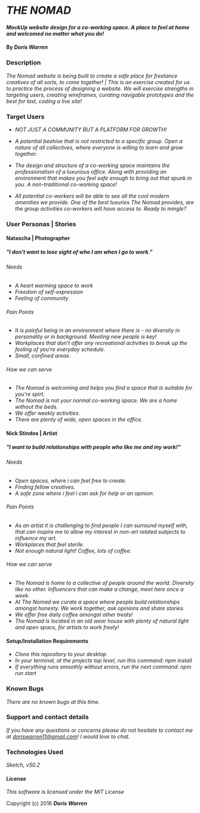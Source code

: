 # _THE NOMAD_

#### _MockUp website design for a co-working space. A place to feel at home and welcomed no matter what you do!_

#### By _**Doris Warren**_

### Description

_The Nomad website is being built to create a safe place for freelance creatives of all sorts, to come together! | This is an exercise created for us to practice the process of designing a website. We will exercise strengths in targeting users, creating wireframes, curating navigable prototypes and the best for last, coding a live site!_

### Target Users

* _NOT JUST A COMMUNITY BUT A PLATFORM FOR GROWTH!_

* _A potential beehive that is not restricted to a specific group. Open a nature of all collectives, where everyone is willing to learn and grow together._

* _The design and structure of a co-working space maintains the professionalism of a luxurious office. Along with providing an environment that makes you feel safe enough to bring out that spunk in you. A non-traditional co-working space!_

* _All potential co-workers will be able to see all the cool modern amenities we provide. One of the best luxuries The Nomad provides, are the group activities co-workers will have access to. Ready to mingle?_

### User Personas | Stories

#### Natascha | Photographer  

##### "I don't want to lose sight of *who I am* when I go to work."

###### Needs

* _A heart warming space to work_
* _Freedom of self-expression_
* _Feeling of community_

###### Pain Points

* _It is painful being in an environment where there is - no diversity in personality or in background. Meeting new people is key!_
* _Workplaces that don't offer any recreational activities to break up the feeling of you're everyday schedule._
* _Small, confined areas._

###### How we can serve

* _The Nomad is welcoming and helps you find a space that is suitable for you're spirt._
* _The Nomad is not your normal co-working space. We are a home without the beds._
* _We offer weekly activities._
* _There are plenty of wide, open spaces in the office._

#### Nick Stindos | Artist  

##### "I want to build relationships with people who like me and my work!"

###### Needs

* _Open spaces, where i can feel free to create._
* _Finding fellow creatives._
* _A safe zone where i feel i can ask for help or an opinion._

###### Pain Points

* _As an artist it is challenging to find people I can surround myself with, that can inspire me to allow my interest in non-art related subjects to influence my art._
* _Workplaces that feel sterile._
* _Not enough natural light! Coffee, lots of coffee._

###### How we can serve

* _The Nomad is home to a collective of people around the world. Diversity like no other. Influencers that can make a change, meet here once a week._
* _At The Nomad we curate a space where people build relationships amongst honesty. We work together, ask opinions and share stories._
* _We offer free daily coffee amongst other treats!_
* _The Nomad is located in an old wear house with plenty of natural light and open space, for artists to work freely!_

#### Setup/Installation Requirements

* _Clone this repository to your desktop_
* _In your terminal, at the projects top level, run this command:
    npm install_
* _If everything runs smoothly without errors, run the next command:
    npm run start_

### Known Bugs

_There are no known bugs at this time._

### Support and contact details

_If you have any questions or concerns please do not hesitate to contact me at doriswarren11@gmail.com! I would love to chat._

### Technologies Used

_Sketch, v50.2_

#### License

*This software is licensed under the MIT License*

Copyright (c) 2016 **_Doris Warren_**
